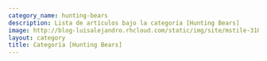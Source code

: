 ```yaml
---
category_name: hunting-bears
description: Lista de artículos bajo la categoría [Hunting Bears]
image: http://blog-luisalejandro.rhcloud.com/static/img/site/mstile-310x310.png
layout: category
title: Categoría [Hunting Bears]
---
```

